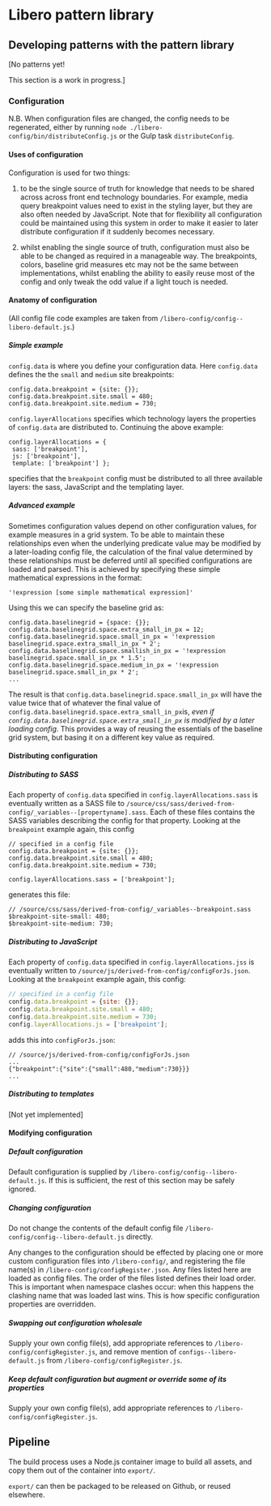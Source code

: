 
Libero pattern library  
======================  
  
## Developing patterns with the pattern library  
[No patterns yet!

This section is a work in progress.]   

  
### Configuration
N.B. When configuration files are changed, the config needs to be regenerated, either by running `node ./libero-config/bin/distributeConfig.js` or the Gulp task `distributeConfig`.  
  
#### Uses of configuration  
Configuration is used for two things:  
  
1. to be the single source of truth for knowledge that needs to be shared across across front end technology boundaries. For example, media query breakpoint values need to exist in the styling layer, but they are also often needed by JavaScript. Note that for flexibility all configuration could be maintained using this system in order to make it easier to later distribute configuration if it suddenly becomes necessary.  
  
1. whilst enabling the single source of truth, configuration must also be able to be changed as required in a manageable way. The breakpoints, colors, baseline grid measures etc may not be the same between implementations, whilst enabling the ability to easily reuse most of the config and only tweak the odd value if a light touch is needed.  
  
#### Anatomy of configuration  
(All config file code examples are taken from `/libero-config/config--libero-default.js`.)  

##### Simple example
`config.data` is where you define your configuration data.
Here `config.data` defines the the `small` and `medium` site breakpoints:  
  
```  
config.data.breakpoint = {site: {}};  
config.data.breakpoint.site.small = 480;  
config.data.breakpoint.site.medium = 730;  
```  
   
`config.layerAllocations` specifies which technology layers the properties of `config.data` are distributed to. Continuing the above example:  
```  
config.layerAllocations = {  
 sass: ['breakpoint'],
 js: ['breakpoint'],
 template: ['breakpoint'] };
 ```  
specifies that the `breakpoint` config must be distributed to all three available layers: the sass, JavaScript and the templating layer.  

##### Advanced example
Sometimes configuration values depend on other configuration values, for example measures in a grid system. To be able to maintain these relationships even when the underlying predicate value may be modified by a later-loading config file, the calculation of the final value determined by these relationships must be deferred until all specified configurations are loaded and parsed. This is achieved by specifying these simple mathematical expressions in the format:
```
'!expression [some simple mathematical expression]'
```
Using this we can specify the baseline grid as:
```
config.data.baselinegrid = {space: {}};  
config.data.baselinegrid.space.extra_small_in_px = 12;  
config.data.baselinegrid.space.small_in_px = '!expression baselinegrid.space.extra_small_in_px * 2';  
config.data.baselinegrid.space.smallish_in_px = '!expression baselinegrid.space.small_in_px * 1.5';  
config.data.baselinegrid.space.medium_in_px = '!expression baselinegrid.space.small_in_px * 2';
...
```
The result is that `config.data.baselinegrid.space.small_in_px` will have the value twice that of whatever the final value of `config.data.baselinegrid.space.extra_small_in_px`is, *even if `config.data.baselinegrid.space.extra_small_in_px` is modified by a later loading config*. This provides a way of reusing the essentials of the baseline grid system, but basing it on a different key value as required.

#### Distributing configuration  
##### Distributing to SASS  
Each property of `config.data` specified in `config.layerAllocations.sass` is eventually written as a SASS file to  `/source/css/sass/derived-from-config/_variables--[propertyname].sass`. Each of these files contains the SASS variables describing the config for that property. Looking at the `breakpoint` example again, this config  
  
```  
// specified in a config file  
config.data.breakpoint = {site: {}};  
config.data.breakpoint.site.small = 480;  
config.data.breakpoint.site.medium = 730;  
  
config.layerAllocations.sass = ['breakpoint'];  
```  
  
generates this file:  
```  
// /source/css/sass/derived-from-config/_variables--breakpoint.sass  
$breakpoint-site-small: 480;  
$breakpoint-site-medium: 730;  
```   
##### Distributing to JavaScript  
Each property of `config.data` specified in `config.layerAllocations.jss` is eventually written to `/source/js/derived-from-config/configForJs.json`.  Looking at the `breakpoint` example again, this config:    
  
```js  
// specified in a config file  
config.data.breakpoint = {site: {}};  
config.data.breakpoint.site.small = 480;
config.data.breakpoint.site.medium = 730;  
config.layerAllocations.js = ['breakpoint'];
```  
  
adds this into `configForJs.json`:  
```  
// /source/js/derived-from-config/configForJs.json  
...  
{"breakpoint":{"site":{"small":480,"medium":730}}}  
...  
```  
  ##### Distributing to templates
  [Not yet implemented]
  
#### Modifying configuration
##### Default configuration  
Default configuration is supplied by `/libero-config/config--libero-default.js`. If this is sufficient, the rest of this section may be safely ignored.  
  
##### Changing configuration  
Do not change the contents of the default config file `/libero-config/config--libero-default.js` directly.  
  
Any changes to the configuration should be effected by placing one or more custom configuration files into `/libero-config/`, and registering the file name(s) in `/libero-config/configRegister.json`. Any files listed here are loaded as config files. The order of the files listed  defines their load order. This is important when namespace clashes occur: when this happens the clashing name that was loaded last wins. This is how specific configuration properties are overridden.  
  
##### Swapping out configuration wholesale  
Supply your own config file(s), add appropriate references to `/libero-config/configRegister.js`, and remove mention of `configs--libero-default.js` from `/libero-config/configRegister.js`.   
  
##### Keep default configuration but augment or override some of its properties  
Supply your own config file(s), add appropriate references to `/libero-config/configRegister.js`.

## Pipeline  
  
The build process uses a Node.js container image to build all assets, and copy them out of the container into `export/`.  
  
`export/` can then be packaged to be released on Github, or reused elsewhere.
